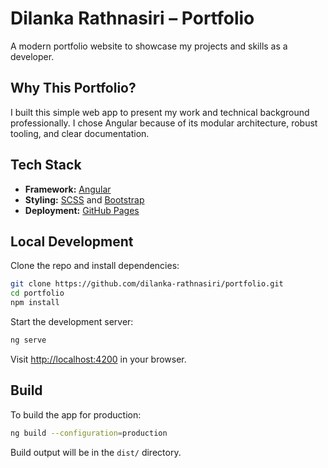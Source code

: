 # Dilanka Rathnasiri – Portfolio

A modern portfolio website to showcase my projects and skills as a developer.

## Why This Portfolio?

I built this simple web app to present my work and technical background professionally. I chose Angular because of its modular architecture, robust tooling, and clear documentation.

## Tech Stack

- **Framework:** [Angular](https://angular.dev/)
- **Styling:** [SCSS](https://sass-lang.com/) and [Bootstrap](https://getbootstrap.com/)
- **Deployment:** [GitHub Pages](https://pages.github.com/)

## Local Development

Clone the repo and install dependencies:

```bash
git clone https://github.com/dilanka-rathnasiri/portfolio.git
cd portfolio
npm install
```

Start the development server:

```bash
ng serve
```

Visit [http://localhost:4200](http://localhost:4200) in your browser.

## Build

To build the app for production:

```bash
ng build --configuration=production
```

Build output will be in the `dist/` directory.